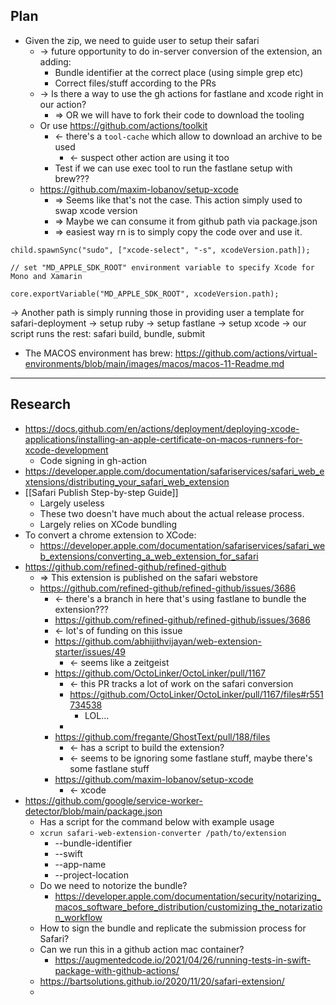 ## Plan
- Given the zip, we need to guide user to setup their safari
	- -> future opportunity to do in-server conversion of the extension, an adding:
		- Bundle identifier at the correct place (using simple grep etc)
		- Correct files/stuff according to the PRs
	- -> Is there a way to use the gh actions for fastlane and xcode right in our action?
		- => OR we will have to fork their code to download the tooling
	- Or use https://github.com/actions/toolkit 
		- <- there's a `tool-cache` which allow to download an archive to be used
			- <- suspect other action are using it too
		- Test if we can use exec tool to run the fastlane setup with brew???
	- https://github.com/maxim-lobanov/setup-xcode
		- => Seems like that's not the case. This action simply used to swap xcode version
		- => Maybe we can consume it from github path via package.json
		- => easiest way rn is to simply copy the code over and use it.
```
child.spawnSync("sudo", ["xcode-select", "-s", xcodeVersion.path]);

// set "MD_APPLE_SDK_ROOT" environment variable to specify Xcode for Mono and Xamarin

core.exportVariable("MD_APPLE_SDK_ROOT", xcodeVersion.path);
```

-> Another path is simply running those in providing user a template for safari-deployment
-> setup ruby
-> setup fastlane
-> setup xcode
-> our script runs the rest: safari build, bundle, submit
- The MACOS environment has brew: https://github.com/actions/virtual-environments/blob/main/images/macos/macos-11-Readme.md

---

## Research
- https://docs.github.com/en/actions/deployment/deploying-xcode-applications/installing-an-apple-certificate-on-macos-runners-for-xcode-development
	- Code signing in gh-action
- https://developer.apple.com/documentation/safariservices/safari_web_extensions/distributing_your_safari_web_extension
- [[Safari Publish Step-by-step Guide]]
	- Largely useless
	- These two doesn't have much about the actual release process.
	- Largely relies on XCode bundling
- To convert a chrome extension to XCode:
	- https://developer.apple.com/documentation/safariservices/safari_web_extensions/converting_a_web_extension_for_safari
- https://github.com/refined-github/refined-github
	- => This extension is published on the safari webstore
	- https://github.com/refined-github/refined-github/issues/3686
		- <- there's a branch in here that's using fastlane to bundle the extension???
		- https://github.com/refined-github/refined-github/issues/3686
		- <- lot's of funding on this issue
		- https://github.com/abhijithvijayan/web-extension-starter/issues/49
			- <- seems like a zeitgeist
		- https://github.com/OctoLinker/OctoLinker/pull/1167
			- <- this PR tracks a lot of work on the safari conversion
			- https://github.com/OctoLinker/OctoLinker/pull/1167/files#r551734538
				- LOL...
			- 
		- https://github.com/fregante/GhostText/pull/188/files
			- <- has a script to build the extension?
			- <- seems to be ignoring some fastlane stuff, maybe there's some fastlane stuff
		- https://github.com/maxim-lobanov/setup-xcode
			- <- xcode  
- https://github.com/google/service-worker-detector/blob/main/package.json
	- Has a script for the command below with example usage
	- `xcrun safari-web-extension-converter /path/to/extension`
		- --bundle-identifier
		- --swift
		- --app-name
		- --project-location
	- Do we need to notorize the bundle?
		- https://developer.apple.com/documentation/security/notarizing_macos_software_before_distribution/customizing_the_notarization_workflow
	- How to sign the bundle and replicate the submission process for Safari?
	- Can we run this in a github action mac container?
		- https://augmentedcode.io/2021/04/26/running-tests-in-swift-package-with-github-actions/
	- https://bartsolutions.github.io/2020/11/20/safari-extension/
	-  
